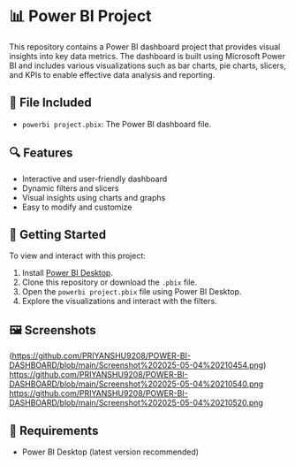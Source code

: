 # 📊 Power BI Project

This repository contains a Power BI dashboard project that provides visual insights into key data metrics. The dashboard is built using Microsoft Power BI and includes various visualizations such as bar charts, pie charts, slicers, and KPIs to enable effective data analysis and reporting.

## 📁 File Included

- `powerbi project.pbix`: The Power BI dashboard file.

## 🔍 Features

- Interactive and user-friendly dashboard
- Dynamic filters and slicers
- Visual insights using charts and graphs
- Easy to modify and customize

## 🚀 Getting Started

To view and interact with this project:

1. Install [Power BI Desktop](https://powerbi.microsoft.com/desktop/).
2. Clone this repository or download the `.pbix` file.
3. Open the `powerbi project.pbix` file using Power BI Desktop.
4. Explore the visualizations and interact with the filters.

## 🖼️ Screenshots

(https://github.com/PRIYANSHU9208/POWER-BI-DASHBOARD/blob/main/Screenshot%202025-05-04%20210454.png)
https://github.com/PRIYANSHU9208/POWER-BI-DASHBOARD/blob/main/Screenshot%202025-05-04%20210540.png
https://github.com/PRIYANSHU9208/POWER-BI-DASHBOARD/blob/main/Screenshot%202025-05-04%20210520.png

## 📌 Requirements

- Power BI Desktop (latest version recommended)


